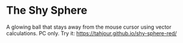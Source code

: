 # The Shy Sphere
A glowing ball that stays away from the mouse cursor using vector calculations. PC only.
Try it: https://tahjour.github.io/shy-sphere-red/
